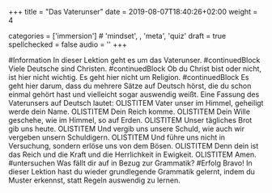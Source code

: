 +++
title = "Das Vaterunser"
date =  2019-08-07T18:40:26+02:00
weight = 4

categories = ['immersion'] # 'mindset', , 'meta', 'quiz'
draft = true
spellchecked = false
audio = ''
+++

#Information In dieser Lektion geht es um das Vaterunser.
#continuedBlock Viele Deutsche sind Christen.
#continuedBlock Ob du Christ bist oder nicht, ist hier nicht wichtig. Es geht hier nicht um Religion.
#continuedBlock Es geht hier darum, dass du mehrere Sätze auf Deutsch hörst, die du schon einmal gehört hast und vielleicht sogar auswendig weißt.
Eine Fassung des Vaterunsers auf Deutsch lautet:
OLISTITEM Vater unser im Himmel, geheiligt werde dein Name.
OLISTITEM Dein Reich komme.
OLISTITEM Dein Wille geschehe, wie im Himmel, so auf Erden.
OLISTITEM Unser tägliches Brot gib uns heute.
OLISTITEM Und vergib uns unsere Schuld, wie auch wir vergeben unsern Schuldigern.
OLISTITEM Und führe uns nicht in Versuchung, sondern erlöse uns von dem Bösen.
OLISTITEM Denn dein ist das Reich und die Kraft und die Herrlichkeit in Ewigkeit.
OLISTITEM Amen.
#untersuchen Was fällt dir auf in Bezug zur Grammatik?
#Erfolg Bravo! In dieser Lektion hast du wieder grundlegende Grammatik gelernt, indem du Muster erkennst, statt Regeln auswendig zu lernen.